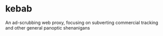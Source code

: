 kebab
=====

An ad-scrubbing web proxy, focusing on subverting commercial tracking and other general panoptic shenanigans